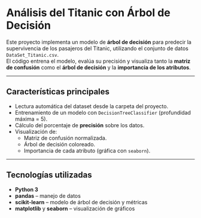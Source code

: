 
#  Análisis del Titanic con Árbol de Decisión

Este proyecto implementa un modelo de **árbol de decisión** para predecir la supervivencia de los pasajeros del Titanic, utilizando el conjunto de datos `DataSet_Titanic.csv`.  
El código entrena el modelo, evalúa su precisión y visualiza tanto la **matriz de confusión** como el **árbol de decisión** y la **importancia de los atributos**.

---

##  Características principales
- Lectura automática del dataset desde la carpeta del proyecto.
- Entrenamiento de un modelo con `DecisionTreeClassifier` (profundidad máxima = 5).
- Cálculo del porcentaje de **precisión** sobre los datos.
- Visualización de:
  - Matriz de confusión normalizada.
  - Árbol de decisión coloreado.
  - Importancia de cada atributo (gráfica con `seaborn`).

---

##  Tecnologías utilizadas
- **Python 3**
- **pandas** – manejo de datos  
- **scikit-learn** – modelo de árbol de decisión y métricas  
- **matplotlib** y **seaborn** – visualización de gráficos  


